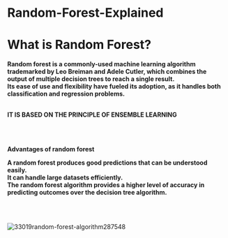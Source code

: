 # Random-Forest-Explained

# What is Random Forest?

**Random forest is a commonly-used machine learning algorithm trademarked by Leo Breiman and Adele Cutler,
which combines the output of multiple decision trees to reach a single result.<br>
Its ease of use and flexibility have fueled its adoption, as it handles both classification and regression problems.**<br><br>

**IT IS BASED ON THE PRINCIPLE OF ENSEMBLE LEARNING**

<br><br>

**Advantages of random forest**

**A random forest produces good predictions that can be understood easily. <br>It can handle large datasets efficiently.<br> The random forest algorithm provides a higher level of accuracy in predicting outcomes over the decision tree algorithm.**



<br><br>


![33019random-forest-algorithm287548](https://github.com/bensonjose/Random-Forest-Explained/assets/90842204/fb824ee5-262a-42f9-96d6-2b44c11ec192)
